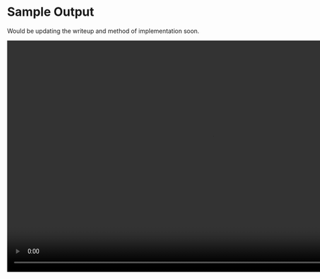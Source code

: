 # Sample Output

Would be updating the writeup and method of implementation soon.


<video width="960" height="540" controls>
  <source src="project_video_sample.mp4">
</video>
